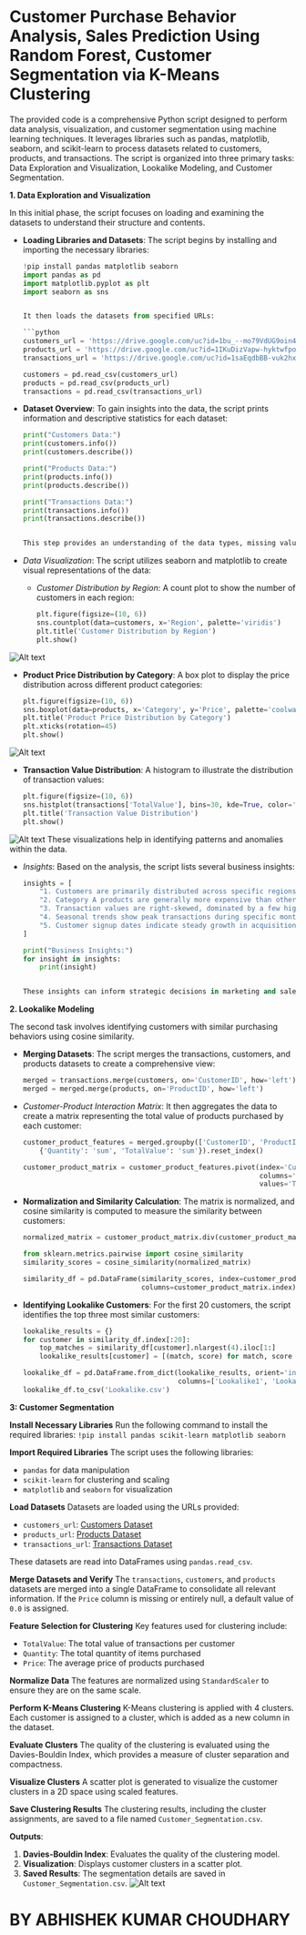 # Customer Purchase Behavior Analysis, Sales Prediction Using Random Forest, Customer Segmentation via K-Means Clustering
The provided code is a comprehensive Python script designed to perform data analysis, visualization, and customer segmentation using machine learning techniques. It leverages libraries such as pandas, matplotlib, seaborn, and scikit-learn to process datasets related to customers, products, and transactions. The script is organized into three primary tasks: Data Exploration and Visualization, Lookalike Modeling, and Customer Segmentation.

**1. Data Exploration and Visualization**

In this initial phase, the script focuses on loading and examining the datasets to understand their structure and contents.

- **Loading Libraries and Datasets**: The script begins by installing and importing the necessary libraries:

  ```python
  !pip install pandas matplotlib seaborn
  import pandas as pd
  import matplotlib.pyplot as plt
  import seaborn as sns
  

  It then loads the datasets from specified URLs:

  ```python
  customers_url = 'https://drive.google.com/uc?id=1bu_--mo79VdUG9oin4ybfFGRUSXAe-WE'
  products_url = 'https://drive.google.com/uc?id=1IKuDizVapw-hyktwfpoAoaGtHtTNHfd0'
  transactions_url = 'https://drive.google.com/uc?id=1saEqdbBB-vuk2hxoAf4TzDEsykdKlzbF'

  customers = pd.read_csv(customers_url)
  products = pd.read_csv(products_url)
  transactions = pd.read_csv(transactions_url)
  

- **Dataset Overview**: To gain insights into the data, the script prints information and descriptive statistics for each dataset:

  ```python
  print("Customers Data:")
  print(customers.info())
  print(customers.describe())

  print("Products Data:")
  print(products.info())
  print(products.describe())

  print("Transactions Data:")
  print(transactions.info())
  print(transactions.describe())
  

  This step provides an understanding of the data types, missing values, and basic statistical measures.

- *Data Visualization*: The script utilizes seaborn and matplotlib to create visual representations of the data:

  - *Customer Distribution by Region*: A count plot to show the number of customers in each region:

    ```python
    plt.figure(figsize=(10, 6))
    sns.countplot(data=customers, x='Region', palette='viridis')
    plt.title('Customer Distribution by Region')
    plt.show()
    
![Alt text](https://github.com/meakc/Data-Science-A/blob/main/customer_distribution_by_region.png?raw=true)
  - **Product Price Distribution by Category**: A box plot to display the price distribution across different product categories:

    ```python
    plt.figure(figsize=(10, 6))
    sns.boxplot(data=products, x='Category', y='Price', palette='coolwarm')
    plt.title('Product Price Distribution by Category')
    plt.xticks(rotation=45)
    plt.show()
    
![Alt text](https://github.com/meakc/Data-Science-A/blob/main/product_price_distribution_by_catogory.png?raw=true)
  - **Transaction Value Distribution**: A histogram to illustrate the distribution of transaction values:

    ```python
    plt.figure(figsize=(10, 6))
    sns.histplot(transactions['TotalValue'], bins=30, kde=True, color='blue')
    plt.title('Transaction Value Distribution')
    plt.show()
    
![Alt text](https://github.com/meakc/Data-Science-A/blob/main/Transaction_value_distribution.png?raw=true)
  These visualizations help in identifying patterns and anomalies within the data.

- *Insights*: Based on the analysis, the script lists several business insights:

  ```python
  insights = [
      "1. Customers are primarily distributed across specific regions, with Region X having the highest concentration.",
      "2. Category A products are generally more expensive than others, with a wider price range.",
      "3. Transaction values are right-skewed, dominated by a few high-value transactions.",
      "4. Seasonal trends show peak transactions during specific months.",
      "5. Customer signup dates indicate steady growth in acquisitions."
  ]

  print("Business Insights:")
  for insight in insights:
      print(insight)
  

  These insights can inform strategic decisions in marketing and sales.

**2. Lookalike Modeling**

The second task involves identifying customers with similar purchasing behaviors using cosine similarity.

- **Merging Datasets**: The script merges the transactions, customers, and products datasets to create a comprehensive view:

  ```python
  merged = transactions.merge(customers, on='CustomerID', how='left')
  merged = merged.merge(products, on='ProductID', how='left')
  

- *Customer-Product Interaction Matrix*: It then aggregates the data to create a matrix representing the total value of products purchased by each customer:

  ```python
  customer_product_features = merged.groupby(['CustomerID', 'ProductID']).agg(
      {'Quantity': 'sum', 'TotalValue': 'sum'}).reset_index()

  customer_product_matrix = customer_product_features.pivot(index='CustomerID',
                                                            columns='ProductID',
                                                            values='TotalValue').fillna(0)
  

- **Normalization and Similarity Calculation**: The matrix is normalized, and cosine similarity is computed to measure the similarity between customers:

  ```python
  normalized_matrix = customer_product_matrix.div(customer_product_matrix.sum(axis=1), axis=0)

  from sklearn.metrics.pairwise import cosine_similarity
  similarity_scores = cosine_similarity(normalized_matrix)

  similarity_df = pd.DataFrame(similarity_scores, index=customer_product_matrix.index,
                               columns=customer_product_matrix.index)
  

- **Identifying Lookalike Customers**: For the first 20 customers, the script identifies the top three most similar customers:

  ```python
  lookalike_results = {}
  for customer in similarity_df.index[:20]:
      top_matches = similarity_df[customer].nlargest(4).iloc[1:]
      lookalike_results[customer] = [(match, score) for match, score in top_matches.items()]

  lookalike_df = pd.DataFrame.from_dict(lookalike_results, orient='index',
                                        columns=['Lookalike1', 'Lookalike2', 'Lookalike3'])
  lookalike_df.to_csv('Lookalike.csv')

**3: Customer Segmentation**

**Install Necessary Libraries**
Run the following command to install the required libraries:
`!pip install pandas scikit-learn matplotlib seaborn`

**Import Required Libraries**
The script uses the following libraries:
- `pandas` for data manipulation
- `scikit-learn` for clustering and scaling
- `matplotlib` and `seaborn` for visualization

**Load Datasets**
Datasets are loaded using the URLs provided:
- `customers_url`: [Customers Dataset](https://drive.google.com/uc?id=1bu_--mo79VdUG9oin4ybfFGRUSXAe-WE)
- `products_url`: [Products Dataset](https://drive.google.com/uc?id=1IKuDizVapw-hyktwfpoAoaGtHtTNHfd0)
- `transactions_url`: [Transactions Dataset](https://drive.google.com/uc?id=1saEqdbBB-vuk2hxoAf4TzDEsykdKlzbF)

These datasets are read into DataFrames using `pandas.read_csv`.

**Merge Datasets and Verify**
The `transactions`, `customers`, and `products` datasets are merged into a single DataFrame to consolidate all relevant information. If the `Price` column is missing or entirely null, a default value of `0.0` is assigned.

**Feature Selection for Clustering**
Key features used for clustering include:
- `TotalValue`: The total value of transactions per customer
- `Quantity`: The total quantity of items purchased
- `Price`: The average price of products purchased

**Normalize Data**
The features are normalized using `StandardScaler` to ensure they are on the same scale.

**Perform K-Means Clustering**
K-Means clustering is applied with 4 clusters. Each customer is assigned to a cluster, which is added as a new column in the dataset.

**Evaluate Clusters**
The quality of the clustering is evaluated using the Davies-Bouldin Index, which provides a measure of cluster separation and compactness.

**Visualize Clusters**
A scatter plot is generated to visualize the customer clusters in a 2D space using scaled features.

**Save Clustering Results**
The clustering results, including the cluster assignments, are saved to a file named `Customer_Segmentation.csv`.

**Outputs**:
1. **Davies-Bouldin Index**: Evaluates the quality of the clustering model.
2. **Visualization**: Displays customer clusters in a scatter plot.
3. **Saved Results**: The segmentation details are saved in `Customer_Segmentation.csv`.
![Alt text](https://github.com/meakc/Data-Science-A/blob/main/customer_segmentation_clusture.png?raw=true)


# BY ABHISHEK KUMAR CHOUDHARY
